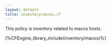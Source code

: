 ```yaml
---
layout: default
title: inventory/macos.cf
---
```


This policy is inventory related to macos hosts.

[%CFEngine_library_include(inventory/macos)%]
